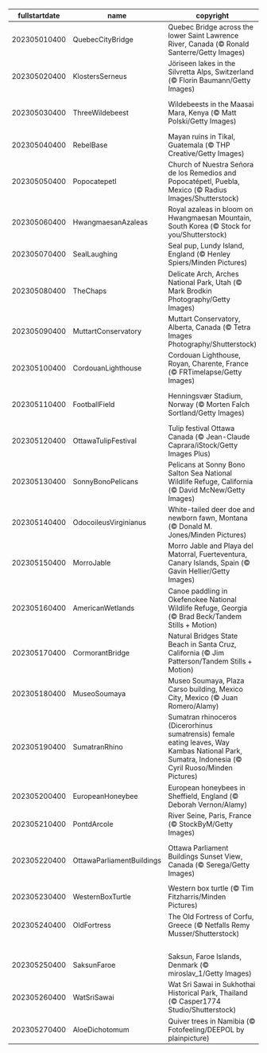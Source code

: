 |fullstartdate|name|copyright|title|image|
|--|--|--|--|--|
202305010400|QuebecCityBridge|Quebec Bridge across the lower Saint Lawrence River, Canada (© Ronald Santerre/Getty Images)|Spanning the soft sunlight|![](/en-CA/2023/05/202305010400QuebecCityBridge.jpg)|
202305020400|KlostersSerneus|Jöriseen lakes in the Silvretta Alps, Switzerland (© Florin Baumann/Getty Images)|Bright blue lakes and rugged mountains|![](/en-CA/2023/05/202305020400KlostersSerneus.jpg)|
202305030400|ThreeWildebeest|Wildebeests in the Maasai Mara, Kenya (© Matt Polski/Getty Images)|The animal kingdom's great migration|![](/en-CA/2023/05/202305030400ThreeWildebeest.jpg)|
202305040400|RebelBase|Mayan ruins in Tikal, Guatemala (© THP Creative/Getty Images)|May the 4th be with you|![](/en-CA/2023/05/202305040400RebelBase.jpg)|
202305050400|Popocatepetl|Church of Nuestra Señora de los Remedios and Popocatépetl, Puebla, Mexico (© Radius Images/Shutterstock)|From victory to festivity|![](/en-CA/2023/05/202305050400Popocatepetl.jpg)|
202305060400|HwangmaesanAzaleas|Royal azaleas in bloom on Hwangmaesan Mountain, South Korea (© Stock for you/Shutterstock)|Positively purple peaks|![](/en-CA/2023/05/202305060400HwangmaesanAzaleas.jpg)|
202305070400|SealLaughing|Seal pup, Lundy Island, England (© Henley Spiers/Minden Pictures)|What's so funny?|![](/en-CA/2023/05/202305070400SealLaughing.jpg)|
202305080400|TheChaps|Delicate Arch, Arches National Park, Utah (© Mark Brodkin Photography/Getty Images)|Centuries of time in a Delicate Arch|![](/en-CA/2023/05/202305080400TheChaps.jpg)|
202305090400|MuttartConservatory|Muttart Conservatory, Alberta, Canada (© Tetra Images Photography/Shutterstock)|Mesmerising glass pyramids|![](/en-CA/2023/05/202305090400MuttartConservatory.jpg)|
202305100400|CordouanLighthouse|Cordouan Lighthouse, Royan, Charente, France (© FRTimelapse/Getty Images)|A beacon in the golden light|![](/en-CA/2023/05/202305100400CordouanLighthouse.jpg)|
202305110400|FootballField|Henningsvær Stadium, Norway (© Morten Falch Sortland/Getty Images)|Sports where you least expect it|![](/en-CA/2023/05/202305110400FootballField.jpg)|
202305120400|OttawaTulipFestival|Tulip festival Ottawa Canada (© Jean-Claude Caprara/iStock/Getty Images Plus)|A butterfly’s best friend|![](/en-CA/2023/05/202305120400OttawaTulipFestival.jpg)|
202305130400|SonnyBonoPelicans|Pelicans at Sonny Bono Salton Sea National Wildlife Refuge, California (© David McNew/Getty Images)|'Tis the season for travel|![](/en-CA/2023/05/202305130400SonnyBonoPelicans.jpg)|
202305140400|OdocoileusVirginianus|White-tailed deer doe and newborn fawn, Montana (© Donald M. Jones/Minden Pictures)|Happy Mother's Day!|![](/en-CA/2023/05/202305140400OdocoileusVirginianus.jpg)|
202305150400|MorroJable|Morro Jable and Playa del Matorral, Fuerteventura, Canary Islands, Spain (© Gavin Hellier/Getty Images)|An island crossroad of culture|![](/en-CA/2023/05/202305150400MorroJable.jpg)|
202305160400|AmericanWetlands|Canoe paddling in Okefenokee National Wildlife Refuge, Georgia (© Brad Beck/Tandem Stills + Motion)|Serene waters on a 'trembling earth'|![](/en-CA/2023/05/202305160400AmericanWetlands.jpg)|
202305170400|CormorantBridge|Natural Bridges State Beach in Santa Cruz, California (© Jim Patterson/Tandem Stills + Motion)|A window to the Pacific|![](/en-CA/2023/05/202305170400CormorantBridge.jpg)|
202305180400|MuseoSoumaya|Museo Soumaya, Plaza Carso building, Mexico City, Mexico (© Juan Romero/Alamy)|Sunlight turning silver to gold|![](/en-CA/2023/05/202305180400MuseoSoumaya.jpg)|
202305190400|SumatranRhino|Sumatran rhinoceros (Dicerorhinus sumatrensis) female eating leaves, Way Kambas National Park, Sumatra, Indonesia (© Cyril Ruoso/Minden Pictures)|How can we help at-risk animals?|![](/en-CA/2023/05/202305190400SumatranRhino.jpg)|
202305200400|EuropeanHoneybee|European honeybees in Sheffield, England (© Deborah Vernon/Alamy)|A bevy of buzzers|![](/en-CA/2023/05/202305200400EuropeanHoneybee.jpg)|
202305210400|PontdArcole|River Seine, Paris, France (© StockByM/Getty Images)|A bridge that holds up history|![](/en-CA/2023/05/202305210400PontdArcole.jpg)|
202305220400|OttawaParliamentBuildings|Ottawa Parliament Buildings Sunset View, Canada (© Serega/Getty Images)|Celebrating Canada and England's common bond|![](/en-CA/2023/05/202305220400OttawaParliamentBuildings.jpg)|
202305230400|WesternBoxTurtle|Western box turtle (© Tim Fitzharris/Minden Pictures)|Let's protect our turtles|![](/en-CA/2023/05/202305230400WesternBoxTurtle.jpg)|
202305240400|OldFortress|The Old Fortress of Corfu, Greece (© Netfalls Remy Musser/Shutterstock)|Where history comes alive|![](/en-CA/2023/05/202305240400OldFortress.jpg)|
||||![](/en-CA/2023/05/.jpg)|
202305250400|SaksunFaroe|Saksun, Faroe Islands, Denmark (© miroslav_1/Getty Images)|Straight out of a fairytale|![](/en-CA/2023/05/202305250400SaksunFaroe.jpg)|
202305260400|WatSriSawai|Wat Sri Sawai in Sukhothai Historical Park, Thailand (© Casper1774 Studio/Shutterstock)|Finding beauty in ruins|![](/en-CA/2023/05/202305260400WatSriSawai.jpg)|
202305270400|AloeDichotomum|Quiver trees in Namibia (© Fotofeeling/DEEPOL by plainpicture)|Stretching to the sky|![](/en-CA/2023/05/202305270400AloeDichotomum.jpg)|
